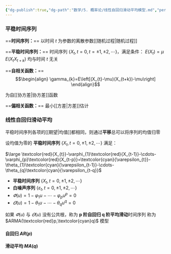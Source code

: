 ```yaml
---
{"dg-publish":true,"dg-path":"数学/5. 概率论/线性自回归滑动平均模型.md","permalink":"/数学/5. 概率论/线性自回归滑动平均模型/","dgPassFrontmatter":true,"noteIcon":"","created":"2024-07-07T20:26:39.765+08:00","updated":"2025-04-14T11:45:35.186+08:00"}
---
```


### 平稳时间序列

==**时间序列：**==
以时间 $t$ 为参数的离散参数[[随机过程\|随机过程]]

==**平稳时间序列：**==
时间序列 $\left\{X_{t},t=0,t=\pm1,\pm 2,\cdots \right\}$，满足条件：
$E(X_{t})=\mu$     $E(X_{t}X_{t+k})$   均与时间 $t$ 无关


==**自相关函数：**==
$$\begin{align}
\gamma_{k}=E\left[(X_{t}-\mu)(X_{t+k})-\mu\right]
\end{align}$$

为自[[协方差\|协方差]]函数


==**偏相关函数：**==
最小[[方差\|方差]]估计

### 线性自回归滑动平均
平稳时间序列各项的[[期望\|均值]]都相同，则通过**平移**总可以将序列的均值归零

设均值为零的 **平稳时间序列** $\left\{X_{t},t=0,\pm1,\pm 2,\cdots \right\}$ 满足：

$\large \textcolor{red}{X_{t}}-\varphi_{1}\textcolor{red}{X_{t-1}}-\cdots-\varphi_{p}\textcolor{red}{X_{t-p}}=\textcolor{cyan}{\varepsilon_{t}}-\theta_{1}\textcolor{cyan}{\varepsilon_{t-1}}-\cdots-\theta_{q}\textcolor{cyan}{\varepsilon_{t-q}}$

- **平稳时间序列** $\left\{X_{t},t=0,\pm1,\pm 2,\cdots \right\}$ 
- **白噪声序列**    $\left\{\varepsilon_{t},t=0,\pm1,\pm 2,\cdots \right\}$
-  $\varPhi(u)=1-\varphi_{1}u-\cdots-\varphi_{p}u^{p}=0$
-  $\varTheta(u)=1-\theta_{1}u-\cdots-\theta_{q}u^{q}=0$

如果 $\varPhi(u)$ 与 $\varTheta(u)$ 没有公共根，称为 **p 阶自回归 q 阶平均滑动**时间序列
称为 $ARMA(\textcolor{red}p,\textcolor{cyan}q)$  模型

#### 自回归 $AR(p)$


#### 滑动平均 $MA(q)$




